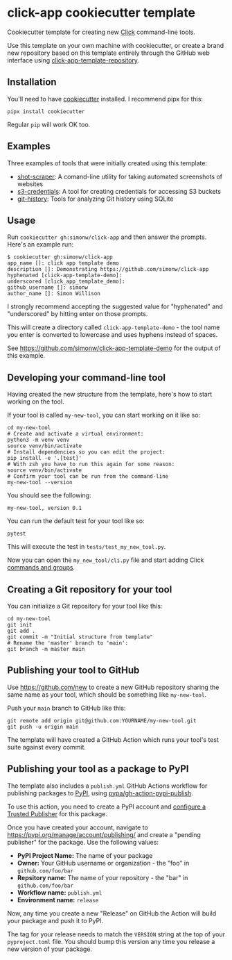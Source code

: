 # click-app cookiecutter template

Cookiecutter template for creating new [Click](https://click.palletsprojects.com/) command-line tools.

Use this template on your own machine with cookiecutter, or create a brand new repository based on this template entirely through the GitHub web interface using [click-app-template-repository](https://github.com/simonw/click-app-template-repository).

## Installation

You'll need to have [cookiecutter](https://cookiecutter.readthedocs.io/) installed. I recommend pipx for this:

    pipx install cookiecutter

Regular `pip` will work OK too.

## Examples

Three examples of tools that were initially created using this template:

- [shot-scraper](https://github.com/simonw/shot-scraper): A comand-line utility for taking automated screenshots of websites
- [s3-credentials](https://github.com/simonw/s3-credentials): A tool for creating credentials for accessing S3 buckets
- [git-history](https://github.com/simonw/git-history):  Tools for analyzing Git history using SQLite

## Usage

Run `cookiecutter gh:simonw/click-app` and then answer the prompts. Here's an example run:

    $ cookiecutter gh:simonw/click-app
    app_name []: click app template demo
    description []: Demonstrating https://github.com/simonw/click-app
    hyphenated [click-app-template-demo]: 
    underscored [click_app_template_demo]: 
    github_username []: simonw
    author_name []: Simon Willison

I strongly recommend accepting the suggested value for "hyphenated" and "underscored" by hitting enter on those prompts.

This will create a directory called `click-app-template-demo` - the tool name you enter is converted to lowercase and uses hyphens instead of spaces.

See https://github.com/simonw/click-app-template-demo for the output of this example.

## Developing your command-line tool

Having created the new structure from the template, here's how to start working on the tool.

If your tool is called `my-new-tool`, you can start working on it like so:

    cd my-new-tool
    # Create and activate a virtual environment:
    python3 -m venv venv
    source venv/bin/activate
    # Install dependencies so you can edit the project:
    pip install -e '.[test]'
    # With zsh you have to run this again for some reason:
    source venv/bin/activate
    # Confirm your tool can be run from the command-line
    my-new-tool --version

You should see the following:

    my-new-tool, version 0.1

You can run the default test for your tool like so:

    pytest

This will execute the test in `tests/test_my_new_tool.py`.

Now you can open the `my_new_tool/cli.py` file and start adding Click [commands and groups](https://click.palletsprojects.com/en/7.x/commands/).

## Creating a Git repository for your tool

You can initialize a Git repository for your tool like this:

    cd my-new-tool
    git init
    git add .
    git commit -m "Initial structure from template"
    # Rename the 'master' branch to 'main':
    git branch -m master main

## Publishing your tool to GitHub

Use https://github.com/new to create a new GitHub repository sharing the same name as your tool, which should be something like `my-new-tool`.

Push your `main` branch to GitHub like this:

    git remote add origin git@github.com:YOURNAME/my-new-tool.git
    git push -u origin main

The template will have created a GitHub Action which runs your tool's test suite against every commit.

## Publishing your tool as a package to PyPI

The template also includes a `publish.yml` GitHub Actions workflow for publishing packages to [PyPI](https://pypi.org/), using [pypa/gh-action-pypi-publish](https://github.com/pypa/gh-action-pypi-publish).

To use this action, you need to create a PyPI account and [configure a Trusted Publisher](https://til.simonwillison.net/pypi/pypi-releases-from-github) for this package.

Once you have created your account, navigate to https://pypi.org/manage/account/publishing/ and create a "pending publisher" for the package. Use the following values:

- **PyPI Project Name:** The name of your package
- **Owner:** Your GitHub username or organization - the "foo" in `github.com/foo/bar`
- **Repsitory name:** The name of your repository - the "bar" in `github.com/foo/bar`
- **Workflow name:** `publish.yml`
- **Environment name:** `release`

Now, any time you create a new "Release" on GitHub the Action will build your package and push it to PyPI.

The tag for your release needs to match the `VERSION` string at the top of your `pyproject.toml` file. You should bump this version any time you release a new version of your package.
